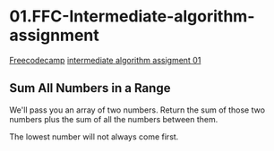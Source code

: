 # 01.FFC-Intermediate-algorithm-assignment

[Freecodecamp](https://www.freecodecamp.org/) [intermediate algorithm assigment 01](https://learn.freecodecamp.org/javascript-algorithms-and-data-structures/intermediate-algorithm-scripting/sum-all-numbers-in-a-range)

## Sum All Numbers in a Range

We'll pass you an array of two numbers. Return the sum of those two numbers plus the sum of all the numbers between them.

The lowest number will not always come first.
